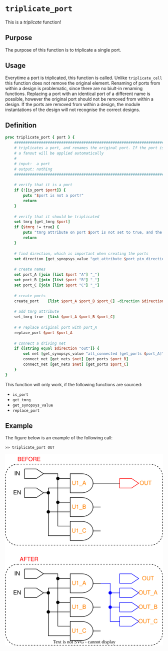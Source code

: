 [triplicate_port_figure]: ../figures/triplicate_scripts/triplicate_output_ports.drawio.svg

# ```triplicate_port```

This is a *triplicate* function!

## Purpose

The purpose of this function is to triplicate a single port.

## Usage

Everytime a port is triplicated, this function is called. Unlike ```triplicate_cell``` this function does not remove the original element. Renaming of ports from within a design is problematic, since there are no biult-in renaming functions. Replacing a port with an identical port of a different name is possible, however the original port should not be removed from within a design. If the ports are removed from within a design, the module instantations of the design will not recognise the correct designs.

## Definition

```tcl
proc triplicate_port { port } {
    ##################################################################################
    # triplicates a port, and renames the original port. If the port is an output, 
    # a fanout will be applied automatically
    #
    # input:  a port 
    # output: nothing
    ##################################################################################

    # verify that it is a port
    if {![is_port $port]} {
        puts "$port is not a port!"
        return
    }

    # verify that it should be triplicated
    set tmrg [get_tmrg $port]
    if {$tmrg != true} {
        puts "tmrg attribute on port $port is not set to true, and the port will not be triplicated!"
        return
    }

    # find direction, which is important when creating the ports
    set direction [get_synopsys_value "get_attribute $port pin_direction"]

    # create names
    set port_A [join [list $port "A"] "_"]
    set port_B [join [list $port "B"] "_"]
    set port_C [join [list $port "C"] "_"]

    # create ports
    create_port    [list $port_A $port_B $port_C] -direction $direction

    # add tmrg attribute
    set_tmrg true  [list $port_A $port_B $port_C]

    # # replace original port with port_A
    replace_port $port $port_A

    # connect a driving net
    if {[string equal $direction "out"]} {
        set net [get_synopsys_value "all_connected [get_ports $port_A]"]
        connect_net [get_nets $net] [get_ports $port_B]
        connect_net [get_nets $net] [get_ports $port_C]
    }
}
```

This function will only work, if the following functions are sourced:

* ```is_port```
* ```get_tmrg```
* ```get_synopsys_value```
* ```replace_port```

## Example

The figure below is an example of the following call:

```tcl
>> triplicate_port OUT
```

![triplicate_port_figure]
